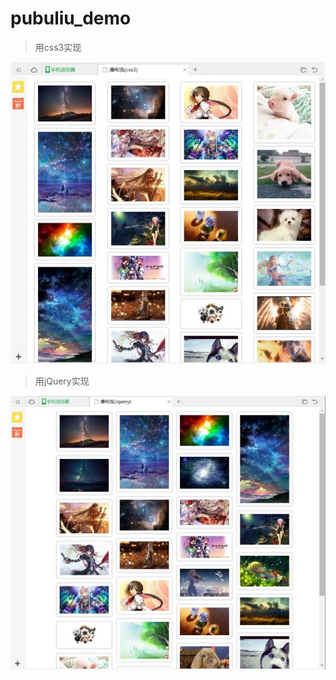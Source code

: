 # pubuliu_demo
>用css3实现

![image](https://github.com/Error1989/pubuliu_demo/blob/master/images/show.jpg)

>用jQuery实现

![image](https://github.com/Error1989/pubuliu_demo/blob/master/images/show_2.jpg)
